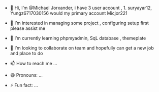 - 👋 Hi, I’m @Michael Jorxander, i have 3 user account , 1. suryayar12, 
Yungz6717030156 would my primary account Micjor221 

- 👀 I’m interested in managing some project , configuring setup first please assist me
- 🌱 I’m currently learning phpmyadmin, SqL database , themeplate
- 💞️ I’m looking to collaborate on team and hopefully can get a new job and place to do
- 📫 How to reach me ...
- 😄 Pronouns: ...
- ⚡ Fun fact: ...

<!---
Micjor221/Micjor221 is a ✨ special ✨ repository because its `README.md` (this file) appears on your GitHub profile.
You can click the Preview link to take a look at your changes.
--->
